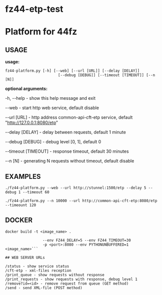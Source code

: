 # fz44-etp-test 
# Platform for 44fz

## USAGE

**usage:** 
```
fz44-platform.py [-h] [--web] [--url [URL]] [--delay [DELAY]]
                        [--debug [DEBUG]] [--timeout [TIMEOUT]] [--n [N]]
```

**optional arguments:**

  -h, --help - show this help message and exit
  
  --web - start http web service, default disable
  
  --url [URL] - http address common-api-cft-etp service, default "http://127.0.0.1:8080/etp"
  
  --delay [DELAY] - delay between requests, default 1 minute 
  
  --debug [DEBUG] - debug level [0, 1], default 0
  
  --timeout [TIMEOUT] - response timeout, default 30 minutes
  
  --n [N] - generating N requests without timeout, default disable

## EXAMPLES

```./fz44-platform.py --web --url http://stunnel:1500/etp --delay 5 --debug 1 --timeout 60 ```

```./fz44-platform.py --n 10000 --url http://common-api-cft-etp:8080/etp --timeount 120 ```

## DOCKER

```docker build -t <image_name> .```

```docker run -p 80:8080 -d --name fz44-etp-test --restart always --env FZ44_URL=<etp_url>
                 --env FZ44_DELAY=5 --env FZ44_TIMEOUT=30 
                 -p <port>:8080 --env PYTHONUNBUFFERED=1 <image_name>```

## WEB SERVER URLs

/status - show service status
/cft-etp - xml-files reception 
/print_queue - show requests without response
/print_requests - show requests with response, debug level 1
/remove?id=<id> - remove request from queue (GET method)
/send - send XML-file (POST method) 
